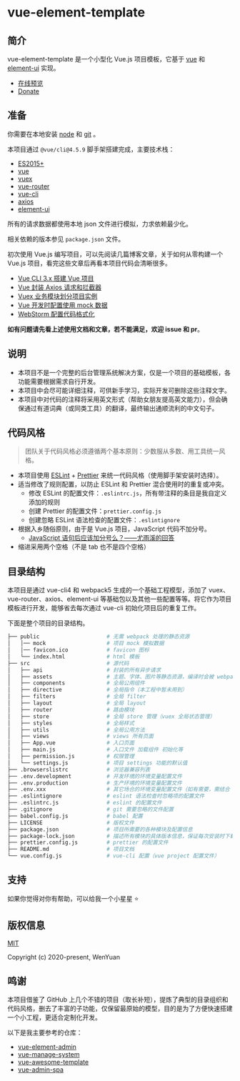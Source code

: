 # vue-element-template

## 简介

vue-element-template 是一个小型化 Vue.js 项目模板，它基于 [vue](https://cn.vuejs.org/) 和 [element-ui](https://element.eleme.cn/) 实现。

* [在线预览](http://vue-element-template.wenyuanblog.com/)
* [Donate](https://www.wenyuanblog.com/gift.html)

## 准备

你需要在本地安装 [node](https://nodejs.org/) 和 [git](https://git-scm.com/) 。

本项目通过 `@vue/cli@4.5.9` 脚手架搭建完成，主要技术栈：

* [ES2015+](http://es6.ruanyifeng.com/)
* [vue](https://cn.vuejs.org/)
* [vuex](https://vuex.vuejs.org/zh/)
* [vue-router](https://router.vuejs.org/zh/)
* [vue-cli](https://cli.vuejs.org/zh/)
* [axios](https://github.com/axios/axios)
* [element-ui](https://element.eleme.cn/)

所有的请求数据都使用本地 json 文件进行模拟，力求依赖最少化。

相关依赖的版本参见 `package.json` 文件。

初次使用 Vue.js 编写项目，可以先阅读几篇博客文章，关于如何从零构建一个 Vue.js 项目，看完这些文章后再看本项目代码会清晰很多。

* [Vue CLI 3.x 搭建 Vue 项目](https://www.wenyuanblog.com/blogs/vue-cli3x-to-create-vue-project.html)
* [Vue 封装 Axios 请求和拦截器](https://www.wenyuanblog.com/blogs/vue-axios-interceptors-packaging.html)
* [Vuex 业务模块划分项目实例](https://www.wenyuanblog.com/blogs/vue-vuex-module-division-in-real-project.html)
* [Vue 开发时配置使用 mock 数据](https://www.wenyuanblog.com/blogs/vue-use-mock-data-when-developing.html)
* [WebStorm 配置代码格式化](https://www.wenyuanblog.com/blogs/webstorm-eslint-prettier-reformat-code.html)

**如有问题请先看上述使用文档和文章，若不能满足，欢迎 issue 和 pr**。

## 说明

* 本项目不是一个完整的后台管理系统解决方案，仅是一个项目的基础模板，各功能需要根据需求自行开发。
* 本项目中会尽可能详细注释，可供新手学习，实际开发可删除这些注释文字。
* 本项目中对代码的注释将采用英文形式（帮助女朋友提高英文能力），但会确保通过有道词典（或同类工具）的翻译，最终输出通顺流利的中文句子。

## 代码风格

> 团队关于代码风格必须遵循两个基本原则：少数服从多数、用工具统一风格。

* 本项目使用 [ESLint](https://github.com/eslint/eslint) + [Prettier](https://github.com/prettier/prettier) 来统一代码风格（使用脚手架安装时选择）。
* 适当修改了规则配置，以防止 ESLint 和 Prettier 混合使用时的重复或冲突。
  * 修改 ESLint 的配置文件：`.eslintrc.js`，所有带注释的条目是我自定义添加的规则
  * 创建 Prettier 的配置文件：`prettier.config.js`
  * 创建忽略 ESLint 语法检查的配置文件：`.eslintignore`
* 根据入乡随俗原则，由于是 Vue.js 项目，JavaScript 代码不加分号。
  * [JavaScript 语句后应该加分号么？——尤雨溪的回答](https://www.zhihu.com/question/20298345/answer/49551142)
* 缩进采用两个空格（不是 tab 也不是四个空格）

## 目录结构

本项目是通过 vue-cli4 和 webpack5 生成的一个基础工程模型，添加了 vuex、vue-router、axios、element-ui 等基础包以及其他一些配置等等。将它作为项目模板进行开发，能够省去每次通过 vue-cli 初始化项目后的重复工作。

下面是整个项目的目录结构。

```bash
├── public                     # 无需 webpack 处理的静态资源
│   │── mock                   # 项目 mock 模拟数据
│   │── favicon.ico            # favicon 图标
│   └── index.html             # html 模板
├── src                        # 源代码
│   ├── api                    # 封装的所有异步请求
│   ├── assets                 # 主题、字体、图片等静态资源，编译时会被 webpack 处理
│   ├── components             # 全局公用组件
│   ├── directive              # 全局指令（本工程中暂未用到）
│   ├── filters                # 全局 filter
│   ├── layout                 # 全局 layout
│   ├── router                 # 路由模块
│   ├── store                  # 全局 store 管理（vuex 全局状态管理）
│   ├── styles                 # 全局样式
│   ├── utils                  # 全局公用方法
│   ├── views                  # views 所有页面
│   ├── App.vue                # 入口页面
│   ├── main.js                # 入口文件 加载组件 初始化等
│   ├── permission.js          # 权限管理
│   └── settings.js            # 项目 settings 功能的默认值
├── .browserslistrc            # 浏览器兼容列表
├── .env.development           # 开发环境的环境变量配置文件
├── .env.production            # 生产环境的环境变量配置文件
├── .env.xxx                   # 其它场合的环境变量配置文件（如有需要，需结合 package.json 中的 scripts）
├── .eslintignore              # eslint 语法检查时忽略项的配置文件
├── .eslintrc.js               # eslint 的配置文件
├── .gitignore                 # git 需要忽略的文件配置
├── babel.config.js            # babel 配置
├── LICENSE                    # 版权文件
├── package.json               # 项目所需要的各种模块及配置信息
├── package-lock.json          # 描述所有模块的具体版本信息，保证每次安装时下载大版本号前提下的最新版本
├── prettier.config.js         # prettier 的配置文件
├── README.md                  # 项目文档
└── vue.config.js              # vue-cli 配置（vue project 配置文件）
```

## 支持

如果你觉得对你有帮助，可以给我一个小星星 ⭐️

## 版权信息

[MIT](https://opensource.org/licenses/MIT)

Copyright (c) 2020-present, WenYuan

## 鸣谢

本项目借鉴了 GitHub 上几个不错的项目（取长补短），提炼了典型的目录组织和代码风格，删去了丰富的子功能，仅保留最原始的模型，目的是为了方便快速搭建一个小工程，更适合定制化开发。

以下是我主要参考的仓库：

* [vue-element-admin](https://github.com/PanJiaChen/vue-element-admin)
* [vue-manage-system](https://github.com/lin-xin/vue-manage-system)
* [vue-awesome-template](https://github.com/BryanAdamss/vue-awesome-template)
* [vue-admin-spa](https://github.com/lss5270/vue-admin-spa)
